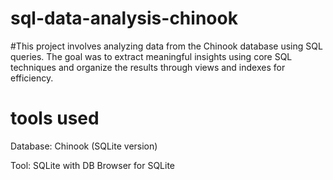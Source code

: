# sql-data-analysis-chinook
#This project involves analyzing data from the Chinook database using SQL queries. The goal was to extract meaningful insights using core SQL techniques and organize the results through views and indexes for efficiency.
# tools used
Database: Chinook (SQLite version)

Tool: SQLite with DB Browser for SQLite


